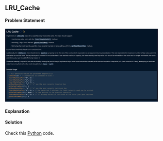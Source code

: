 ## LRU_Cache

#### Problem Statement


![alt text](LRU_Cache.png "LRU_Cache")



#### Explanation



#### Solution

Check this [Python](../python/LRU_Cache.py) code.